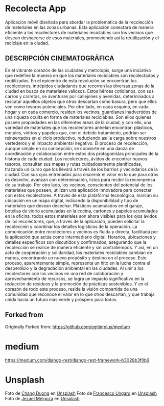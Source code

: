 # Recolecta App


Aplicación móvil diseñada para abordar la problemática de la recolección de materiales en las zonas urbanas. Esta aplicación conectará de manera eficiente a los recolectores de materiales reciclables con los vecinos que desean deshacerse de esos materiales, promoviendo así la reutilización y el reciclaje en la ciudad.

## DESCRIPCIÓN CINEMATOGRÁFICA
   En el vibrante corazón de las ciudades y metrolopis, surge una iniciativa que redefine la manera en que los materiales reciclables son recolectados y reutilizados. En el epicentro de esta revolución se encuentran los recolectores, intrépidos ciudadanos que recorren las diversas zonas de la ciudad en busca de materiales valiosos. Estos héroes cotidianos, con sus carros y carretas, se aventuran por callejones y avenidas, determinados a rescatar aquellos objetos que otros descartan como basura, pero que ellos ven como tesoros potenciales.
   Por otro lado, en cada esquina, en cada hogar y en cada comercio, residen los vecinos, guardianes inadvertidos de una riqueza oculta en forma de materiales reciclables. Son ellos quienes poseen propiedades en las diferentes áreas de la ciudad, y con ello, una variedad de materiales que los recolectores anhelan encontrar: plásticos, metales, vidrios y papeles que, con el debido tratamiento, podrían ser reinsertados en el ciclo productivo, reduciendo así la carga sobre nuestros vertederos y el impacto ambiental negativo.
   El proceso de recolección, aunque simple en su concepción, se convierte en una danza de coordinación y colaboración entre estos dos protagonistas principales de la historia de cada ciudad. Los recolectores, ávidos de encontrar nuevos tesoros, consultan sus mapas y rutas cuidadosamente planificadas, trazando un curso que los llevará a través de los barrios y vecindarios de la ciudad. Con sus ojos entrenados para discernir el valor en lo que para otros es desecho, avanzan con determinación, listos para recibir la recompensa de su trabajo.
   Por otro lado, los vecinos, conscientes del potencial de los materiales que poseen, utilizan una aplicación innovadora para conectar con estos recolectores. A través de esta plataforma tecnológica, marcan su ubicación en un mapa digital, indicando la disponibilidad y tipo de materiales que desean desechar. Plásticos acumulados en el garaje, botellas de vidrio acumuladas en la cocina, cartones y papeles acumulados en la oficina; todos estos materiales son ahora visibles para los ojos ávidos de los recolectores, que, a través de la aplicación, pueden solicitar la recolección y coordinar los detalles logísticos de la operación.
   La comunicación entre recolectores y vecinos es fluida y directa, facilitada por la aplicación que actúa como intermediario digital. Horarios, ubicaciones y detalles específicos son discutidos y confirmados, asegurando que la recolección se realice de manera eficiente y sin contratiempos. Y así, en un acto de cooperación y solidaridad, los materiales reciclables cambian de manos, encontrando un nuevo propósito y destino en el proceso.
   Este proceso, aparentemente simple, representa un hito en la lucha contra el desperdicio y la degradación ambiental en las ciudades. Al unir a los recolectores con los vecinos en una red de colaboración y aprovechamiento de recursos, se logra un impacto significativo en la reducción de residuos y la promoción de prácticas sostenibles. Y en el corazón de todo este proceso, reside la visión compartida de una comunidad que reconoce el valor en lo que otros descartan, y que trabaja unida hacia un futuro más verde y próspero para todos.

## Forked from
Originally Forked from: https://github.com/egitimplus/medium

# medium
https://medium.com/django-rest/django-rest-framework-b3028b3f0b9

# Unsplash
Foto de <a href="https://unsplash.com/es/@iamchang?utm_content=creditCopyText&utm_medium=referral&utm_source=unsplash">Chang Duong</a> en <a href="https://unsplash.com/es/fotos/foto-de-la-silueta-de-seis-personas-en-la-cima-de-la-montana-Sj0iMtq_Z4w?utm_content=creditCopyText&utm_medium=referral&utm_source=unsplash">Unsplash</a>
Foto de <a href="https://unsplash.com/es/@francesco_ungaro?utm_content=creditCopyText&utm_medium=referral&utm_source=unsplash">Francesco Ungaro</a> en <a href="https://unsplash.com/es/fotos/cielo-azul-sobre-cielo-azul-i75WTJn-RBY?utm_content=creditCopyText&utm_medium=referral&utm_source=unsplash">Unsplash</a>
Foto de <a href="https://unsplash.com/es/@jezar?utm_content=creditCopyText&utm_medium=referral&utm_source=unsplash">Jezael Melgoza</a> en <a href="https://unsplash.com/es/fotos/mucha-gente-caminando-por-la-calle-KbR06h9dNQw?utm_content=creditCopyText&utm_medium=referral&utm_source=unsplash">Unsplash</a>

